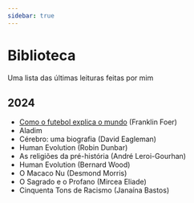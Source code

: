 ```yaml
---
sidebar: true
---
```


# Biblioteca

Uma lista das últimas leituras feitas por mim

## 2024
- [Como o futebol explica o mundo](como-o-futebol-explica-o-mundo) (Franklin Foer)
- Aladim
- Cérebro: uma biografia (David Eagleman)
- Human Evolution (Robin Dunbar)
- As religiões da pré-história (André Leroi-Gourhan)
- Human Evolution (Bernard Wood)
- O Macaco Nu (Desmond Morris)
- O Sagrado e o Profano (Mircea Eliade)
- Cinquenta Tons de Racismo (Janaína Bastos)
